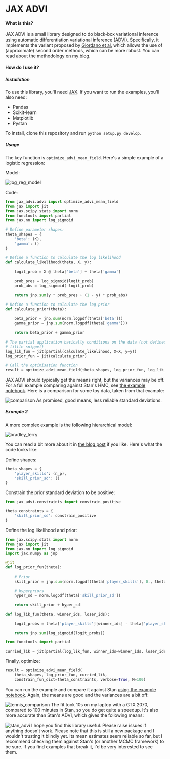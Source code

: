 # JAX ADVI

#### What is this?

JAX ADVI is a small library designed to do black-box variational inference using automatic differentiation variational inference ([ADVI](https://jmlr.org/papers/v18/16-107.html)). Specifically, it implements the variant proposed by [Giordano et al.](https://jmlr.org/papers/v19/17-670.html) which allows the use of (approximate) second order methods, which can be more robust. You can read about the methodology [on my blog](https://martiningram.github.io/deterministic-advi/).

#### How do I use it?

##### Installation

To use this library, you'll need [JAX](https://github.com/google/jax). If you want to run the examples, you'll also need:

* Pandas
* Scikit-learn
* Matplotlib
* Pystan

To install, clone this repository and run `python setup.py develop`.

##### Usage

The key function is `optimize_advi_mean_field`. Here's a simple example of a logistic regression:

Model:

![log_reg_model](images/log_reg_model.png)

Code:
```python
from jax_advi.advi import optimize_advi_mean_field
from jax import jit
from jax.scipy.stats import norm
from functools import partial
from jax.nn import log_sigmoid

# Define parameter shapes:
theta_shapes = {
    'beta': (K),
    'gamma': ()
}

# Define a function to calculate the log likelihood
def calculate_likelihood(theta, X, y):
    
    logit_prob = X @ theta['beta'] + theta['gamma']
    
    prob_pres = log_sigmoid(logit_prob)
    prob_abs = log_sigmoid(-logit_prob)
    
    return jnp.sum(y * prob_pres + (1 - y) * prob_abs)

# Define a function to calculate the log prior
def calculate_prior(theta):
    
    beta_prior = jnp.sum(norm.logpdf(theta['beta']))
    gamma_prior = jnp.sum(norm.logpdf(theta['gamma']))
    
    return beta_prior + gamma_prior
	
# The partial application basically conditions on the data (not defined in this
# little snippet)
log_lik_fun = jit(partial(calculate_likelihood, X=X, y=y))
log_prior_fun = jit(calculate_prior)

# Call the optimisation function
result = optimize_advi_mean_field(theta_shapes, log_prior_fun, log_lik_fun, n_draws=None)
```

JAX ADVI should typically get the means right, but the variances may be off. For a full example comparing against Stan's HMC, see [the example notebook](https://github.com/martiningram/jax_advi/blob/main/examples/Logistic%20regression%20example.ipynb). Here is a comparison for some toy data, taken from that example:

![comparison](images/logistic_reg_comparison.png)
As promised, good means, less reliable standard deviations.

##### Example 2

A more complex example is the following hierarchical model:

![bradley_terry](images/bradley_terry.png)

You can read a bit more about it in [the blog post](https://martiningram.github.io/deterministic-advi/) if you like. Here's what the code looks like:

Define shapes:

```python
theta_shapes = {
    'player_skills': (n_p),
    'skill_prior_sd': ()
}
```

Constrain the prior standard deviation to be positive:

```python
from jax_advi.constraints import constrain_positive

theta_constraints = {
    'skill_prior_sd': constrain_positive
}
```

Define the log likelihood and prior:

```python
from jax.scipy.stats import norm
from jax import jit
from jax.nn import log_sigmoid
import jax.numpy as jnp

@jit
def log_prior_fun(theta):
    
    # Prior
    skill_prior = jnp.sum(norm.logpdf(theta['player_skills'], 0., theta['skill_prior_sd']))
    
    # hyperpriors
    hyper_sd = norm.logpdf(theta['skill_prior_sd'])
    
    return skill_prior + hyper_sd

def log_lik_fun(theta, winner_ids, loser_ids):
    
    logit_probs = theta['player_skills'][winner_ids] - theta['player_skills'][loser_ids]
    
    return jnp.sum(log_sigmoid(logit_probs))

from functools import partial

curried_lik = jit(partial(log_lik_fun, winner_ids=winner_ids, loser_ids=loser_ids))
```

Finally, optimize:

```python
result = optimize_advi_mean_field(
	theta_shapes, log_prior_fun, curried_lik, 
	constrain_fun_dict=theta_constraints, verbose=True, M=100)
```

You can run the example and compare it against Stan [using the example notebook](https://github.com/martiningram/jax_advi/blob/main/examples/Tennis%20example.ipynb). Again, the means are good and the variances are a bit off:

![tennis_comparison](images/tennis_comparison.png)
The fit took 10s on my laptop with a GTX 2070, compared to 100 minutes in Stan, so you do get quite a speedup. It's also more accurate than Stan's ADVI, which gives the following means:

![stan_advi](images/tennis_comparison_stan_advi.png)
I hope you find this library useful. Please raise issues if anything doesn't work. Please note that this is still a new package and I wouldn't trusting it blindly yet. Its mean estimates seem reliable so far, but I recommend checking them against Stan's (or another MCMC framework) to be sure. If you find examples that break it, I'd be very interested to see them.

